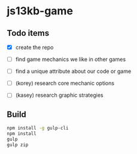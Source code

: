 # js13kb-game

## Todo items
- [X] create the repo 
- [ ] find game mechanics we like in other games
- [ ] find a unique attribute about our code or game
- [ ] (korey) research core mechanic options
- [ ] (kasey) research graphic strategies 


## Build
```bash
npm install -g gulp-cli
npm install
gulp
gulp zip
```